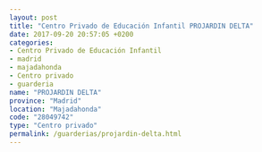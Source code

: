 ```yaml
---
layout: post
title: "Centro Privado de Educación Infantil PROJARDIN DELTA"
date: 2017-09-20 20:57:05 +0200
categories:
- Centro Privado de Educación Infantil
- madrid
- majadahonda
- Centro privado
- guarderia
name: "PROJARDIN DELTA"
province: "Madrid"
location: "Majadahonda"
code: "28049742"
type: "Centro privado"
permalink: /guarderias/projardin-delta.html
---
```

